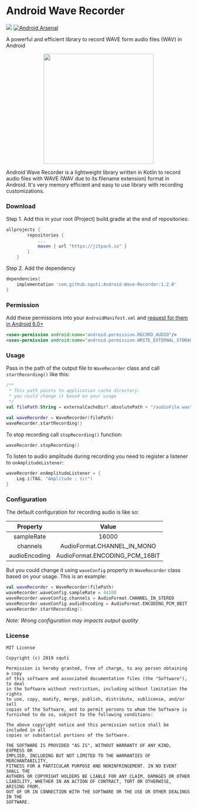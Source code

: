 # Android Wave Recorder
[![](https://jitpack.io/v/squti/Android-Wave-Recorder.svg)](https://jitpack.io/#squti/Android-Wave-Recorder)
[![Android Arsenal](https://img.shields.io/badge/Android%20Arsenal-Android%20Wave%20Recorder-brightgreen.svg?style=flat)](https://android-arsenal.com/details/1/7939)

A powerful and efficient library to record WAVE form audio files (WAV) in Android
<p align="center">
  <img width="300" height="300" src="https://raw.githubusercontent.com/squti/Android-Wave-Recorder/master/static/android-wave-recorder-logo.png">
</p>

Android Wave Recorder is a lightweight library written in Kotlin to record audio files with WAVE (WAV due to its filename extension) format in Android. It's very memory efficient and easy to use library with recording customizations.

### Download
Step 1. Add this in your root (Project) build.gradle at the end of repositories:
```gradle
allprojects {
        repositories {
            ...
            maven { url "https://jitpack.io" }
        }
    }
```
Step 2. Add the dependency
```gradle
dependencies{
    implementation 'com.github.squti:Android-Wave-Recorder:1.2.0'
}
```
### Permission
Add these permissions into your `AndroidManifest.xml` and [request for them in Android 6.0+](https://developer.android.com/training/permissions/requesting.html)
```xml
<uses-permission android:name="android.permission.RECORD_AUDIO"/>
<uses-permission android:name="android.permission.WRITE_EXTERNAL_STORAGE"/>
```

### Usage
Pass in the path of the output file to `WaveRecorder` class and call `startRecording()` like this:
```kotlin
/**
 * This path points to application cache directory.
 * you could change it based on your usage
 */
val filePath:String = externalCacheDir?.absolutePath + "/audioFile.wav"

val waveRecorder = WaveRecorder(filePath)
waveRecorder.startRecording()

```
To stop recording call `stopRecording()` function:
```kotlin
waveRecorder.stopRecording()

```
To listen to audio amplitude during recording you need to register a listener to `onAmplitudeListener`:
```kotlin
waveRecorder.onAmplitudeListener = {
    Log.i(TAG, "Amplitude : $it")
}
```
### Configuration
The default configuration for recording audio is like so: 

| Property | Value |
| :---: | :---: |
| sampleRate | 16000 |
| channels | AudioFormat.CHANNEL_IN_MONO |
| audioEncoding | AudioFormat.ENCODING_PCM_16BIT |

But you could change it using `waveConfig` property in `WaveRecorder` class based on your usage. This is an example:
```kotlin
val waveRecorder = WaveRecorder(filePath)
waveRecorder.waveConfig.sampleRate = 44100
waveRecorder.waveConfig.channels = AudioFormat.CHANNEL_IN_STEREO
waveRecorder.waveConfig.audioEncoding = AudioFormat.ENCODING_PCM_8BIT
waveRecorder.startRecording()
```
_Note: Wrong configuration may impacts output quality_


### License
```
MIT License

Copyright (c) 2019 squti

Permission is hereby granted, free of charge, to any person obtaining a copy
of this software and associated documentation files (the "Software"), to deal
in the Software without restriction, including without limitation the rights
to use, copy, modify, merge, publish, distribute, sublicense, and/or sell
copies of the Software, and to permit persons to whom the Software is
furnished to do so, subject to the following conditions:

The above copyright notice and this permission notice shall be included in all
copies or substantial portions of the Software.

THE SOFTWARE IS PROVIDED "AS IS", WITHOUT WARRANTY OF ANY KIND, EXPRESS OR
IMPLIED, INCLUDING BUT NOT LIMITED TO THE WARRANTIES OF MERCHANTABILITY,
FITNESS FOR A PARTICULAR PURPOSE AND NONINFRINGEMENT. IN NO EVENT SHALL THE
AUTHORS OR COPYRIGHT HOLDERS BE LIABLE FOR ANY CLAIM, DAMAGES OR OTHER
LIABILITY, WHETHER IN AN ACTION OF CONTRACT, TORT OR OTHERWISE, ARISING FROM,
OUT OF OR IN CONNECTION WITH THE SOFTWARE OR THE USE OR OTHER DEALINGS IN THE
SOFTWARE.
```


